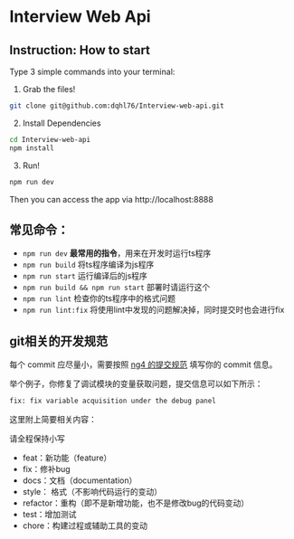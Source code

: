 # Interview Web Api
## Instruction: How to start
Type 3 simple commands into your terminal: 

1. Grab the files!
```bash
git clone git@github.com:dqhl76/Interview-web-api.git
```

2. Install Dependencies
```bash
cd Interview-web-api
npm install
```

3. Run!
```bash
npm run dev
```

Then you can access the app via http://localhost:8888

## 常见命令：

- `npm run dev` **最常用的指令**，用来在开发时运行ts程序
- `npm run build` 将ts程序编译为js程序
- `npm run start` 运行编译后的js程序
- `npm run build && npm run start` 部署时请运行这个
- `npm run lint` 检查你的ts程序中的格式问题
- `npm run lint:fix` 将使用lint中发现的问题解决掉，同时提交时也会进行fix
## git相关的开发规范
每个 commit 应尽量小，需要按照 [ng4 的提交规范](https://www.npmjs.com/package/@commitlint/config-conventional#type-enum) 填写你的 commit 信息。

举个例子，你修复了调试模块的变量获取问题，提交信息可以如下所示：

```txt
fix: fix variable acquisition under the debug panel
```

这里附上简要相关内容：

请全程保持小写

- feat：新功能（feature）
- fix：修补bug
- docs：文档（documentation）
- style： 格式（不影响代码运行的变动）
- refactor：重构（即不是新增功能，也不是修改bug的代码变动）
- test：增加测试
- chore：构建过程或辅助工具的变动